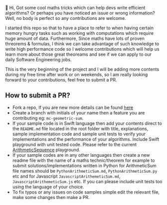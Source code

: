 👋 Hi, Got some cool maths tricks which can help devs write efficient algorithms? Or perhaps you have noticed an issue or wrong information? 
Well, no body is perfect so any contributions are welcome. 

I started this repo so that to have a place to refer to when having certain memory hungry tasks such as working with computations which require huge amount of data.
Furthermore, Since maths have lots of proven threorems & formulas, I think we can take advantage of such knowledge to write high performance code so I welcome 
contributions which will help us learn more about those great theoreams and see if we can apply to our daily Software Engineering jobs. 

This is the very beginning of the project and I will be adding more contents during my free time after work or on weekends, so I am really looking forward
to your contributions, feel free to submit a PR. 

## How to submit a PR? 
- Fork a repo, If you are new more details can be found [here](https://docs.github.com/en/get-started/quickstart/fork-a-repo)
- Create a branch with initials of your name then a feature you are contributing eg: `mc-geometric-sum`.
- If your sample code  is in Swift language then add your contents direct to the `README.md` file located in the root folder with title, explanations,
sample implementation code and sample unit tests to verify your implementations and the performance of your algorithms. Include Swift playground
with unit tested code. Please refer to the current [ArithmeticSequence](ArithmeticSequence.playground) playground.
- If your sample codes are in any other languages then create a new readme file with the name of a maths technic/theorem for example to submit solutions/implementations
  written in Python for ArithmeticSum file names should be `PythonArithmeticSum.md`, `PythonArithmeticSum.py` etc and for Javascript `JavascriptArithemeticSum.md`,
  `JavascriptArithemeticSum.js` etc. If you can please include unit tests too using the language of your choice.
- To fix typos or any issues on code samples simple edit the relevant file, make some changes then make a PR. 



